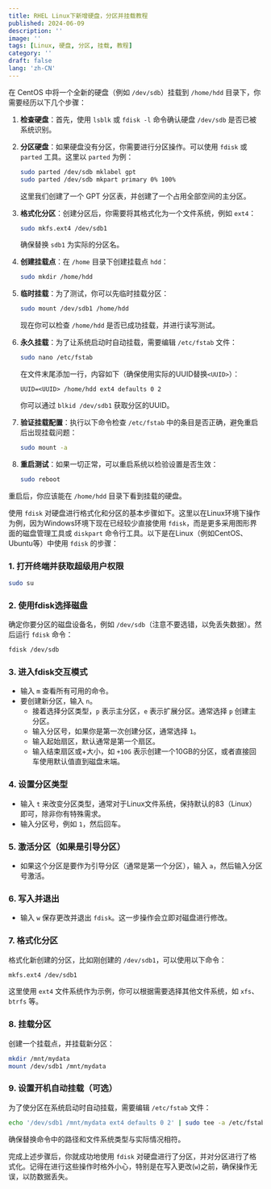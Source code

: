 ```yaml
---
title: RHEL Linux下新增硬盘，分区并挂载教程
published: 2024-06-09
description: ''
image: ''
tags: [Linux, 硬盘, 分区, 挂载, 教程]
category: ''
draft: false 
lang: 'zh-CN'
---
```


在 CentOS 中将一个全新的硬盘（例如 `/dev/sdb`）挂载到 `/home/hdd` 目录下，你需要经历以下几个步骤：

1. **检查硬盘**：首先，使用 `lsblk` 或 `fdisk -l` 命令确认硬盘 `/dev/sdb` 是否已被系统识别。

2. **分区硬盘**：如果硬盘没有分区，你需要进行分区操作。可以使用 `fdisk` 或 `parted` 工具。这里以 `parted` 为例：

   ```bash
   sudo parted /dev/sdb mklabel gpt
   sudo parted /dev/sdb mkpart primary 0% 100%
   ```

   这里我们创建了一个 GPT 分区表，并创建了一个占用全部空间的主分区。

3. **格式化分区**：创建分区后，你需要将其格式化为一个文件系统，例如 `ext4`：

   ```bash
   sudo mkfs.ext4 /dev/sdb1
   ```

   确保替换 `sdb1` 为实际的分区名。

4. **创建挂载点**：在 `/home` 目录下创建挂载点 `hdd`：

   ```bash
   sudo mkdir /home/hdd
   ```

5. **临时挂载**：为了测试，你可以先临时挂载分区：

   ```bash
   sudo mount /dev/sdb1 /home/hdd
   ```

   现在你可以检查 `/home/hdd` 是否已成功挂载，并进行读写测试。

6. **永久挂载**：为了让系统启动时自动挂载，需要编辑 `/etc/fstab` 文件：

   ```bash
   sudo nano /etc/fstab
   ```

   在文件末尾添加一行，内容如下（确保使用实际的UUID替换`<UUID>`）：

   ```
   UUID=<UUID> /home/hdd ext4 defaults 0 2
   ```

   你可以通过 `blkid /dev/sdb1` 获取分区的UUID。

7. **验证挂载配置**：执行以下命令检查 `/etc/fstab` 中的条目是否正确，避免重启后出现挂载问题：

   ```bash
   sudo mount -a
   ```

8. **重启测试**：如果一切正常，可以重启系统以检验设置是否生效：

   ```bash
   sudo reboot
   ```

重启后，你应该能在 `/home/hdd` 目录下看到挂载的硬盘。


使用 `fdisk` 对硬盘进行格式化和分区的基本步骤如下。这里以在Linux环境下操作为例，因为Windows环境下现在已经较少直接使用 `fdisk`，而是更多采用图形界面的磁盘管理工具或 `diskpart` 命令行工具。以下是在Linux（例如CentOS、Ubuntu等）中使用 `fdisk` 的步骤：

### 1. 打开终端并获取超级用户权限

```bash
sudo su
```

### 2. 使用fdisk选择磁盘

确定你要分区的磁盘设备名，例如 `/dev/sdb`（注意不要选错，以免丢失数据）。然后运行 `fdisk` 命令：

```bash
fdisk /dev/sdb
```

### 3. 进入fdisk交互模式

- 输入 `m` 查看所有可用的命令。
- 要创建新分区，输入 `n`。
  - 接着选择分区类型，`p` 表示主分区，`e` 表示扩展分区。通常选择 `p` 创建主分区。
  - 输入分区号，如果你是第一次创建分区，通常选择 `1`。
  - 输入起始扇区，默认通常是第一个扇区。
  - 输入结束扇区或+大小，如 `+10G` 表示创建一个10GB的分区，或者直接回车使用默认值直到磁盘末端。

### 4. 设置分区类型

- 输入 `t` 来改变分区类型，通常对于Linux文件系统，保持默认的83（Linux）即可，除非你有特殊需求。
- 输入分区号，例如 `1`，然后回车。

### 5. 激活分区（如果是引导分区）

- 如果这个分区是要作为引导分区（通常是第一个分区），输入 `a`，然后输入分区号激活。

### 6. 写入并退出

- 输入 `w` 保存更改并退出 `fdisk`。这一步操作会立即对磁盘进行修改。

### 7. 格式化分区

格式化新创建的分区，比如刚创建的 `/dev/sdb1`，可以使用以下命令：

```bash
mkfs.ext4 /dev/sdb1
```

这里使用 `ext4` 文件系统作为示例，你可以根据需要选择其他文件系统，如 `xfs`、`btrfs` 等。

### 8. 挂载分区

创建一个挂载点，并挂载新分区：

```bash
mkdir /mnt/mydata
mount /dev/sdb1 /mnt/mydata
```

### 9. 设置开机自动挂载（可选）

为了使分区在系统启动时自动挂载，需要编辑 `/etc/fstab` 文件：

```bash
echo '/dev/sdb1 /mnt/mydata ext4 defaults 0 2' | sudo tee -a /etc/fstab
```

确保替换命令中的路径和文件系统类型与实际情况相符。

完成上述步骤后，你就成功地使用 `fdisk` 对硬盘进行了分区，并对分区进行了格式化。记得在进行这些操作时格外小心，特别是在写入更改(`w`)之前，确保操作无误，以防数据丢失。